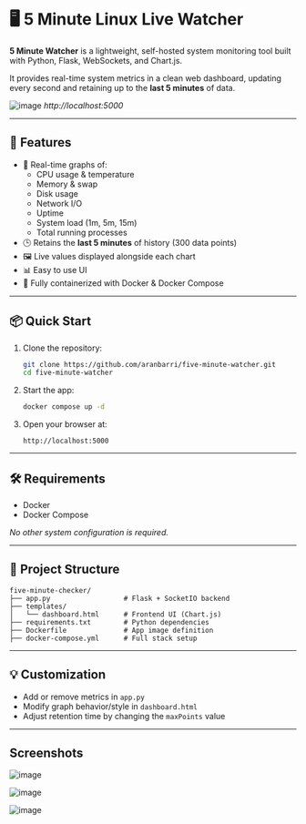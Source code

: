# 🖥️ 5 Minute Linux Live Watcher

**5 Minute Watcher** is a lightweight, self-hosted system monitoring tool built with Python, Flask, WebSockets, and Chart.js.  

It provides real-time system metrics in a clean web dashboard, updating every second and retaining up to the **last 5 minutes** of data.

![image](https://github.com/user-attachments/assets/722c6b1f-66d3-42bc-b562-bdd31cd1af07)
*http://localhost:5000*

---

## 🚀 Features

- 🔄 Real-time graphs of:
  - CPU usage & temperature
  - Memory & swap
  - Disk usage
  - Network I/O
  - Uptime
  - System load (1m, 5m, 15m)
  - Total running processes
- 🕒 Retains the **last 5 minutes** of history (300 data points)
- 🖼️ Live values displayed alongside each chart
- 📊 Easy to use UI 
- 🐳 Fully containerized with Docker & Docker Compose

---

## 📦 Quick Start

1. Clone the repository:
   ```bash
   git clone https://github.com/aranbarri/five-minute-watcher.git
   cd five-minute-watcher
   ```

2. Start the app:
   ```bash
   docker compose up -d 
   ```

3. Open your browser at:
   ```
   http://localhost:5000
   ```

---

## 🛠 Requirements

- Docker
- Docker Compose

_No other system configuration is required._

---

## 📁 Project Structure

```
five-minute-checker/
├── app.py                  # Flask + SocketIO backend
├── templates/
│   └── dashboard.html      # Frontend UI (Chart.js)
├── requirements.txt        # Python dependencies
├── Dockerfile              # App image definition
├── docker-compose.yml      # Full stack setup
```

---

## 💡 Customization

- Add or remove metrics in `app.py`
- Modify graph behavior/style in `dashboard.html`
- Adjust retention time by changing the `maxPoints` value

---

## Screenshots
![image](https://github.com/user-attachments/assets/940b0212-fe43-43b7-b471-6e5657d16593)

![image](https://github.com/user-attachments/assets/04c0428c-b2b3-42f3-b3ef-b2c62360ce64)

![image](https://github.com/user-attachments/assets/4a0cfdb3-dd7f-4204-89a6-ababe27dfbc5)

